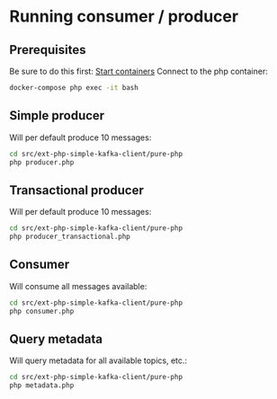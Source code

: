 # Running consumer / producer

## Prerequisites
Be sure to do this first: [Start containers](./../README.md)
Connect to the php container:
```bash
docker-compose php exec -it bash
```

## Simple producer
Will per default produce 10 messages:
```bash
cd src/ext-php-simple-kafka-client/pure-php
php producer.php
```

## Transactional producer
Will per default produce 10 messages:
```bash
cd src/ext-php-simple-kafka-client/pure-php
php producer_transactional.php
```

## Consumer
Will consume all messages available:
```bash
cd src/ext-php-simple-kafka-client/pure-php
php consumer.php
```

## Query metadata
Will query metadata for all available topics, etc.:
```bash
cd src/ext-php-simple-kafka-client/pure-php
php metadata.php
```
